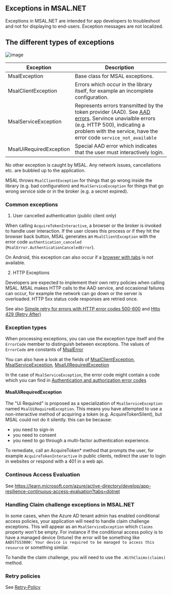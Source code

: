 ## Exceptions in MSAL.NET

Exceptions in MSAL.NET are intended for app developers to troubleshoot and not for displaying to end-users. Exception messages are not localized. 

## The different types of exceptions

![image](https://user-images.githubusercontent.com/12273384/189374111-e1e788dd-89c3-4ff3-a808-fc7924f9c4a0.png)

| Exception               | Description                                                                                                                                                                                                    |
|-------------------------|----------------------------------------------------------------------------------------------------------------------------------------------------------------------------------------------------------------|
| MsalException           | Base class for MSAL exceptions.                                                                                                                                                                                |
| MsalClientException     | Errors which occur in the library itself, for example an incomplete configuration.                                                                                                                             |
| MsalServiceException    | Represents errors transmitted by the token provider (AAD). See [AAD errors](https://docs.microsoft.com/azure/active-directory/develop/reference-aadsts-error-codes#handling-error-codes-in-your-application). Servince unavialble errors (e.g. HTTP 500), indicating a problem with the service, have the error code `service_not_available` |
| MsalUiRequiredException | Special AAD error which indicates that the user must interactively login.                                                                                                                                      |

No other exception is caught by MSAL. Any network issues, cancellations etc. are bubbled up to the application.

MSAL throws `MsalClientException` for things that go wrong inside the library (e.g. bad configuration) and `MsalServiceException` for things that go wrong service side or in the broker (e.g. a secret expired).

### Common exceptions 

1. User cancelled authentication (public client only)

When calling `AcquireTokenInteractive`, a browser or the broker is invoked to handle user interaction. If the user closes this process or if they hit the browser back button, MSAL generates an `MsalClientException` with the error code `authentication_canceled` (`MsalError.AuthenticationCanceledError`).

On Android, this exception can also occur if a [browser with tabs](https://github.com/AzureAD/microsoft-authentication-library-for-dotnet/wiki/Android-system-browser#known-issues) is not available. 

2. HTTP Exceptions

Developers are expected to implement their own retry policies when calling MSAL. MSAL makes HTTP calls to the AAD service, and occasional failures can occur, for example the network can go down or the server is overloaded. HTTP 5xx status code responses are retried once. 

See also [Simple retry for errors with HTTP error codes 500-600](retry-after#simple-retry-for-errors-with-http-error-codes-500-600) and [Http 429 (Retry After)](retry-after#http-429-retry-after)

### Exception types

When processing exceptions, you can use the exception type itself and the `ErrorCode` member to distinguish between exceptions. The values of `ErrorCode` are constants of [MsalError](https://docs.microsoft.com/dotnet/api/microsoft.identity.client.msalerror?view=azure-dotnet#fields)

You can also have a look at the fields of [MsalClientException](https://docs.microsoft.com/dotnet/api/microsoft.identity.client.msalexception?view=azure-dotnet#fields), [MsalServiceException](https://docs.microsoft.com/dotnet/api/microsoft.identity.client.msalserviceexception?view=azure-dotnet#fields), [MsalUIRequiredException](https://docs.microsoft.com/dotnet/api/microsoft.identity.client.msaluirequiredexception?view=azure-dotnet#fields)

In the case of `MsalServiceException`, the error code might contain a code which you can find in [Authentication and authorization error codes](https://docs.microsoft.com/azure/active-directory/develop/reference-aadsts-error-codes)

#### MsalUiRequiredException

The "Ui Required" is proposed as a specialization of ``MsalServiceException`` named ``MsalUiRequiredException``. This means you have attempted to use a non-interactive method of acquiring a token (e.g. AcquireTokenSilent), but MSAL could not do it silently. this can be because:
- you need to sign-in
- you need to consent
- you need to go through a multi-factor authentication experience.

To remediate, call an AcquireToken* method that prompts the user, for example `AcquireTokenInteractive` in public clients, redirect the user to login in websites or respond with a 401 in a web api.

### Continous Access Evaluation

See https://learn.microsoft.com/azure/active-directory/develop/app-resilience-continuous-access-evaluation?tabs=dotnet

### Handling Claim challenge exceptions in MSAL.NET

In some cases, when the Azure AD tenant admin has enabled conditional access policies, your application will need to handle claim challenge exceptions. This will appear as an `MsalServiceException` which `Claims` property won't be empty. For instance if the conditional access policy is to have a managed device (Intune) the error will be something like `AADSTS53000: Your device is required to be managed to access this resource` or something similar.

To handle the claim challenge, you will need to use the `.WithClaims(claims)` method.

### Retry policies

See [Retry-Policy](https://github.com/AzureAD/microsoft-authentication-library-for-dotnet/wiki/Retry-Policy)



